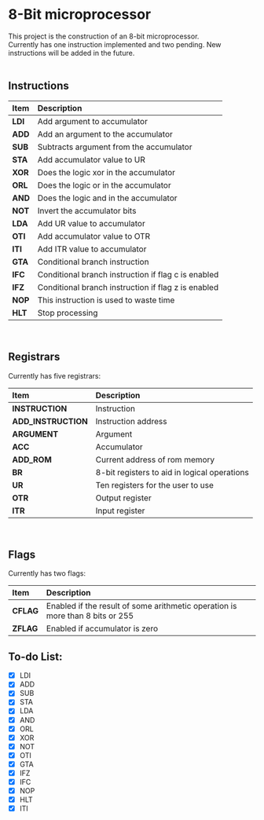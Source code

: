# 8-Bit microprocessor

This project is the construction of an 8-bit microprocessor. <br>
Currently has one instruction implemented and two pending. New instructions will be added in the future.<br>
<br>

## Instructions

| Item    | Description                                         |
| :------ | :-------------------------------------------------- |
| **LDI** | Add argument to accumulator                         |
| **ADD** | Add an argument to the accumulator                  |
| **SUB** | Subtracts argument from the accumulator             |
| **STA** | Add accumulator value to UR                         |
| **XOR** | Does the logic xor in the accumulator               |
| **ORL** | Does the logic or in the accumulator                |
| **AND** | Does the logic and in the accumulator               |
| **NOT** | Invert the accumulator bits                         |
| **LDA** | Add UR value to accumulator                         |
| **OTI** | Add accumulator value to OTR                        |
| **ITI** | Add ITR value to accumulator                        |
| **GTA** | Conditional branch instruction                      |
| **IFC** | Conditional branch instruction if flag c is enabled |
| **IFZ** | Conditional branch instruction if flag z is enabled |
| **NOP** | This instruction is used to waste time              |
| **HLT** | Stop processing                                     |

<br>

## Registrars

Currently has five registrars:<br>

| Item                | Description                                  |
| :------------------ | :------------------------------------------- |
| **INSTRUCTION**     | Instruction                                  |
| **ADD_INSTRUCTION** | Instruction address                          |
| **ARGUMENT**        | Argument                                     |
| **ACC**             | Accumulator                                  |
| **ADD_ROM**         | Current address of rom memory                |
| **BR**              | 8-bit registers to aid in logical operations |
| **UR**              | Ten registers for the user to use            |
| **OTR**             | Output register                              |
| **ITR**             | Input register                               |

<br>

## Flags

Currently has two flags:<br>

| Item      | Description                                                                   |
| :-------- | :---------------------------------------------------------------------------- |
| **CFLAG** | Enabled if the result of some arithmetic operation is more than 8 bits or 255 |
| **ZFLAG** | Enabled if accumulator is zero                                                |

## To-do List:

- [x] LDI
- [x] ADD
- [x] SUB
- [x] STA
- [x] LDA
- [x] AND
- [x] ORL
- [x] XOR
- [x] NOT
- [x] OTI
- [x] GTA
- [x] IFZ
- [x] IFC
- [x] NOP
- [x] HLT
- [x] ITI

